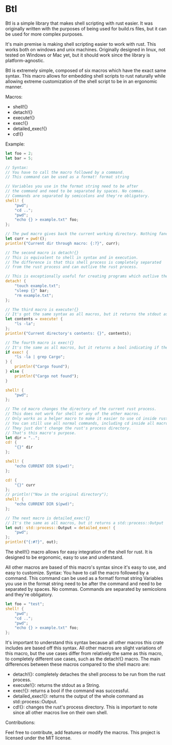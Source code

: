 # Btl

Btl is a simple library that makes shell scripting with rust easier.
It was originally written with the purposes of being used for build.rs files,
but it can be used for more complex purposes.

It's main premise is making shell scripting easier to work with rust.
This works both on windows and unix machines. Originally designed in linux,
not tested on Windows or Mac yet, but it should work since the library is platform-agnostic.

Btl is extremely simple, composed of six macros which have the exact same syntax.
This macro allows for embedding shell scripts to rust naturally while allowing extreme
customization of the shell script to be in an ergonomic manner.

Macros:

- shell!{}
- detach!{}
- execute!{}
- exec!{}
- detailed_exec!{}
- cd!{}

Example:

```rust
let foo = 2;
let bar = 5;

// Syntax:
// You have to call the macro followed by a command.
// This command can be used as a format! format string

// Variables you use in the format string need to be after
// the command and need to be separated by spaces. No commas.
// Commands are separated by semicolons and they're obligatory.
shell! {
    "pwd";
    "cd ..";
    "pwd";
    "echo {} > example.txt" foo;
};

// The pwd macro gives back the current working directory. Nothing fancy.
let curr = pwd!();
println!("Current dir through macro: {:?}", curr);

// The second macro is detach!{}
// This is equivalent to shell in syntax and in execution.
// The difference is that this shell process is completely separated
// from the rust process and can outlive the rust process.

// This is exceptionally useful for creating programs which outlive the main process.
detach! {
    "touch example.txt";
    "sleep {}" bar;
    "rm example.txt";
};

// The third macro is execute!{}
// It's got the same syntax as all macros, but it returns the stdout as a String
let contents = execute! {
    "ls -la";
};
println!("Current directory's contents: {}", contents);

// The fourth macro is exec!{}
// It's the same as all macros, but it returns a bool indicating if the command succeded.
if exec! {
    "ls -la | grep Cargo";
} {
    println!("Cargo found");
} else {
    println!("Cargo not found");
}

shell! {
    "pwd";
};

// The cd macro changes the directory of the current rust process.
// This does not work for shell or any of the other macros.
// Only works as a helper macro to make it easier to use cd inside rust.
// You can still use all normal commands, including cd inside all macros.
// They just don't change the rust's process directory.
// That's this macro's purpose.
let dir = "..";
cd! {
    "{}" dir
};

shell! {
    "echo CURRENT DIR $(pwd)";
};

cd! {
    "{}" curr
};
// println!("Now in the original directory");
shell! {
    "echo CURRENT DIR $(pwd)";
};

// The next macro is detailed_exec!{}
// It's the same as all macros, but it returns a std::process::Output
let out: std::process::Output = detailed_exec! {
    "pwd";
};
println!("{:#?}", out);
```

The shell!{} macro allows for easy integration of the shell for rust.
It is designed to be ergonomic, easy to use and understand.

All other macros are based of this macro's syntax since it's easy to use,
and easy to customize.
Syntax:
You have to call the macro followed by a command.
This command can be used as a format! format string
Variables you use in the format string need to be after
the command and need to be separated by spaces. No commas.
Commands are separated by semicolons and they're obligatory.

```rust
let foo = "test";
shell! {
    "pwd";
    "cd ..";
    "pwd";
    "echo {} > example.txt" foo;
};
```

It's important to understand this syntax because all other macros this crate includes
are based off this syntax.
All other macros are slight variations of this macro,
but the use cases differ from relatively the same as this macro,
to completely different use cases, such as the detach!{} macro.
The main differences between these macros compared to the shell macro are:

- detach!{}: completely detaches the shell process to be run from the rust process.
- execute!{}: returns the stdout as a String.
- exec!{}: returns a bool if the command was successful.
- detailed_exec!{}: returns the output of the whole command as std::process::Output.
- cd!{}: changes the rust's process directory. This is important to note since all other macros live on their own shell.

Contributions:

Feel free to contribute, add features or modify the macros.
This project is licensed under the MIT license.
